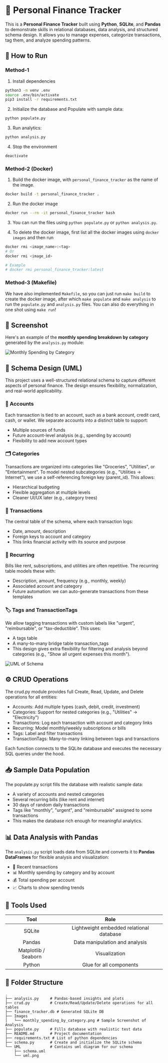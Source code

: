 # 🧾 Personal Finance Tracker

This is a **Personal Finance Tracker** built using **Python**, **SQLite**, and **Pandas** to demonstrate skills in relational databases, data analysis, and structured schema design. It allows you to manage expenses, categorize transactions, tag them, and analyze spending patterns.

## 🚀 How to Run

### Method-1

1. Install dependencies

```bash
python3 -m venv .env 
source .env/bin/activate 
pip3 install -r requirements.txt
```

2. Initialize the database and Populate with sample data:

```bash
python populate.py
```

3. Run analytics:
```bash
python analysis.py
```

4. Stop the environment
```bash
deactivate
```

### Method-2 (Docker)

1. Build the docker image, with `personal_finance_tracker` as the name of the image.
```bash
docker build -t personal_finance_tracker .
```

2. Run the docker image
```bash
docker run --rm -it personal_finance_tracker bash
```

3. You can run the files using `python populate.py` or `python analysis.py`. 

4. To delete the docker image, first list all the docker images using `docker images` and then run
```bash
docker rmi <image_name>:<tag>
# Or
docker rmi <image_id>

# Example 
# docker rmi personal_finance_tracker:latest
```

### Method-3 (Makefile)

We have also implemented `Makefile`, so you can just run `make build` to create the docker image, after which `make populate` and `make analysis` to run the `populate.py` and `analysis.py` files. You can also do everything in one shot using `make run`!

## 📸 Screenshot

Here's an example of the **monthly spending breakdown by category** generated by the `analysis.py` module:

![Monthly Spending by Category](Images/monthly_spending_by_category.png)

## 📐 Schema Design (UML)

This project uses a well-structured relational schema to capture different aspects of personal finance. The design ensures flexibility, normalization, and real-world applicability.

### 💼 Accounts

Each transaction is tied to an account, such as a bank account, credit card, cash, or wallet. We separate accounts into a distinct table to support:

- Multiple sources of funds
- Future account-level analysis (e.g., spending by account)
- Flexibility to add new account types

### 🗂️ Categories

Transactions are organized into categories like "Groceries", "Utilities", or "Entertainment". To model nested subcategories (e.g., "Utilities → Internet"), we use a self-referencing foreign key (parent_id). This allows:

- Hierarchical budgeting
- Flexible aggregation at multiple levels
- Cleaner UI/UX later (e.g., category trees)

### 💸 Transactions

The central table of the schema, where each transaction logs:

- Date, amount, description
- Foreign keys to account and category
- This links financial activity with its source and purpose

### 🔁 Recurring

Bills like rent, subscriptions, and utilities are often repetitive. The recurring table models these with:

- Description, amount, frequency (e.g., monthly, weekly)
- Associated account and category
- Future automation: we can auto-generate transactions from these templates

### 🏷️ Tags and TransactionTags

We allow tagging transactions with custom labels like "urgent", "reimbursable", or "tax-deductible". This uses:

- A tags table
- A many-to-many bridge table transaction_tags
- This design gives extra flexibility for filtering and analysis beyond categories (e.g., "Show all urgent expenses this month").

![UML of Schema](UML/uml.png)

## ⚙️  CRUD Operations

The crud.py module provides full Create, Read, Update, and Delete operations for all entities:

- Accounts: Add multiple types (cash, debit, credit, investment)
- Categories: Support for nested categories (e.g., "Utilities" → "Electricity")
- Transactions: Log each transaction with account and category links
- Recurring: Model monthly/weekly subscriptions or bills
- Tags: Label and filter transactions
- TransactionTags: Many-to-many linking between tags and transactions

Each function connects to the SQLite database and executes the necessary SQL queries under the hood.

## 📥 Sample Data Population

The populate.py script fills the database with realistic sample data:

- A variety of accounts and nested categories
- Several recurring bills (like rent and internet)
- 30 days of random daily transactions
- Tags like "monthly", "urgent", and "reimbursable" assigned to some transactions
- This makes the database rich enough for meaningful analytics.

## 📊 Data Analysis with Pandas

The `analysis.py` script loads data from SQLite and converts it to **Pandas DataFrames** for flexible analysis and visualization:

- 📅 Recent transactions
- 📊 Monthly spending by category and by account
- 💰 Total spending per account
- 📈 Charts to show spending trends

## 🧰 Tools Used

|         Tool         |                   Role                   |
|:--------------------:|:----------------------------------------:|
| SQLite               | Lightweight embedded relational database |
| Pandas               | Data manipulation and analysis           |
| Matplotlib / Seaborn | Visualization                            |
| Python               | Glue for all components                  |

## 📁 Folder Structure

```pgsql
.
├── analysis.py     # Pandas-based insights and plots
├── crud.py         # Create/Read/Update/Delete operations for all tables
├── finance_tracker.db # Generated SQLite DB
├── Images
│   └── monthly_spending_by_category.png # Sample Screenshot of Analysis
├── populate.py     # Fills database with realistic test data
├── README.md       # Project documentation
├── requirements.txt # List of python dependencies
├── schema.py       # Create and initialize the SQLite schema
└── UML             # Contains uml diagram for our schema
    ├── schema.uml
    └── uml.png
```
